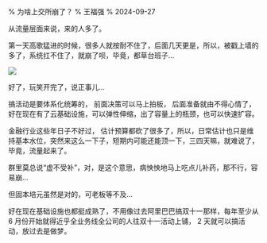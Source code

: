 % 为啥上交所崩了？
% 王福强
% 2024-09-27

从流量层面来说，来的人多了。

第一天高歌猛进的时候，很多人就按耐不住了，后面几天更是，所以，被戳上墙的多了，系统扛不住了，就崩了呗，毕竟，都草台班子...

[![](https://afoo.me/images/azhu.webp)](https://afoo.me/azhu.html)

好了，玩笑开完了，说正事儿...

搞活动是要体系化统筹的， 前面决策可以马上拍板， 后面准备就由不得心情了，好在现在有了云基础设施，可以弹性伸缩，出了容量上的瓶颈，也可以快速扩容。

金融行业这些年日子不好过， 估计预算都砍了很多了，所以，日常估计也只是维持基本水位，突然来这么一下子，短期内可能还能顶一下，三四天嘛，就难说了，毕竟，流量起来了。

群里莫总说“虚不受补”，对，是这个意思，病怏怏地马上吃点儿补药，那不行，容易崩...

但固本培元虽然是对的，可老板等不及...

好在现在基础设施也都挺成熟了，不用像过去阿里巴巴搞双十一那样，每年至少从 6 月份开始就得近乎全业务线全公司的人往双十一活动上铺， 2 天就可以搞活动，放过去是做梦。














